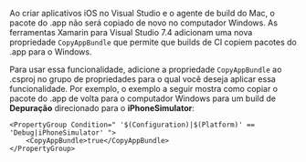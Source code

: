 
Ao criar aplicativos iOS no Visual Studio e o agente de build do Mac, o pacote do .app não será copiado de novo no computador Windows. As ferramentas Xamarin para Visual Studio 7.4 adicionam uma nova propriedade `CopyAppBundle` que permite que builds de CI copiem pacotes do .app para o Windows.

Para usar essa funcionalidade, adicione a propriedade `CopyAppBundle` ao .csproj no grupo de propriedades para o qual você deseja aplicar essa funcionalidade. Por exemplo, o exemplo a seguir mostra como copiar o pacote do .app de volta para o computador Windows para um build de **Depuração** direcionado para o **iPhoneSimulator**:

    <PropertyGroup Condition=" '$(Configuration)|$(Platform)' == 'Debug|iPhoneSimulator' ">
        <CopyAppBundle>true</CopyAppBundle>
    </PropertyGroup>

